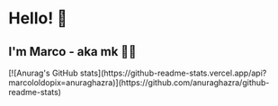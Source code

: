 # Hello! 🤠
## I'm Marco - aka mk 🐱‍👤

<div>
  [![Anurag's GitHub stats](https://github-readme-stats.vercel.app/api?marcololdopix=anuraghazra)](https://github.com/anuraghazra/github-readme-stats)
</div>
